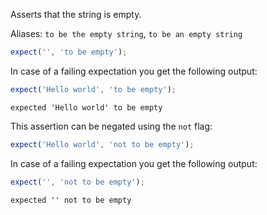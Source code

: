 Asserts that the string is empty.

Aliases: `to be the empty string`, `to be an empty string`

```javascript
expect('', 'to be empty');
```

In case of a failing expectation you get the following output:

```javascript
expect('Hello world', 'to be empty');
```

```output
expected 'Hello world' to be empty
```

This assertion can be negated using the `not` flag:

```javascript
expect('Hello world', 'not to be empty');
```

In case of a failing expectation you get the following output:

```javascript
expect('', 'not to be empty');
```

```output
expected '' not to be empty
```
